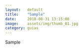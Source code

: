 ```yaml
---
layout:   default
title:    "Sample"
date:     2018-08-31 13:15:00
image:    assets/img/thumb_01.jpg
category: guias
---
```


Sample
